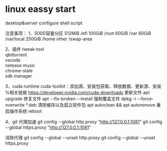 # linux eassy start
desktop&server configure shell script

注意事项：
1、500G容量分区
  512MiB /efi
  100GiB /root
  60GiB /var
  60GiB /var/local
  250GiB /home
  other /swap-area

2、插件
  tweak-tool\
  qbittorrent\
  vscode\
  netease music\
  chrome-stale\
  sdk manager
  
3、cuda runtime
  cuda-toolkit：添加源、安装包获取、释放数据、更新源、安装 %相关链接 https://developer.nvidia.com/cuda-downloads
  更新文件 apt upgrade
  修复文件 apt --fix-broken --install
  强制覆盖文件 dpkg -i --force-overwrite *.deb
  清除缓存以及孤立软件包 apt autoclean && apt autoremove
  重启操作系统 reboot
  
4、git 代理加速
  git config --global http.proxy "http://127.0.0.1:1081"
  git config --global https.proxy "http://127.0.0.1:1081"
  
  消除代理
  git config --global --unset http.proxy
  git config --global --unset https.proxy

